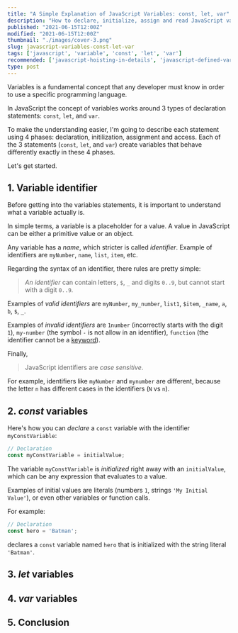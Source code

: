 ```yaml
---
title: "A Simple Explanation of JavaScript Variables: const, let, var"
description: "How to declare, initialize, assign and read JavaScript variables using const, let and var statements."  
published: "2021-06-15T12:00Z"
modified: "2021-06-15T12:00Z"
thumbnail: "./images/cover-3.png"
slug: javascript-variables-const-let-var
tags: ['javascript', 'variable', 'const', 'let', 'var']
recommended: ['javascript-hoisting-in-details', 'javascript-defined-variable-checking']
type: post
---
```


Variables is a fundamental concept that any developer must know in order to use a specific programming language.  

In JavaScript the concept of variables works around 3 types of declaration statements: `const`, `let`, and `var`.  

To make the understanding easier, I'm going to describe each statement using 4 phases: declaration, initilization, assignment and access. Each of the
3 statements (`const`, `let`, and `var`) create variables that behave differently exactly in these 4 phases.  

Let's get started.  

## 1. Variable identifier

Before getting into the variables statements, it is important to understand what a variable actually is.  

In simple terms, a variable is a placeholder for a value. A value in JavaScript can be either a primitive value or an object.  

Any variable has a *name*, which stricter is called *identifier*. Example of identifiers are `myNumber`, `name`, `list`, `item`, etc.  

Regarding the syntax of an identifier, there rules are pretty simple: 

> *An identifier* can contain letters, `$`, `_` and digits `0..9`, but cannot start with a digit `0..9`.  

Examples of *valid identifiers* are `myNumber`, `my_number`, `list1`, `$item`, `_name`, `a`, `b`, `$`, `_`. 

Examples of *invalid identifiers* are `1number` (incorrectly starts with the digit `1`), `my-number` (the symbol `-` is not allow in an identifier), `function` (the identifier cannot be a [keyword](https://developer.mozilla.org/en-US/docs/Web/JavaScript/Reference/Lexical_grammar#keywords)).  

Finally,

> JavaScript identifiers are *case sensitive*.  

For example, identifiers like `myNumber` and `mynumber` are different, because the letter `n` has different cases in the identifiers (`N` vs `n`).  

## 2. *const* variables

Here's how you can *declare* a `const` variable with the identifier `myConstVariable`:

```javascript
// Declaration
const myConstVariable = initialValue;
```

The variable `myConstVariable` is *initialized* right away with an `initialValue`, which can be any expression that evaluates to a value. 

Examples of initial values are literals (numbers `1`, strings `'My Initial Value'`), or even other variables or function calls.  

For example:

```javascript
// Declaration
const hero = 'Batman';
```

declares a `const` variable named `hero` that is initialized with the string literal `'Batman'`.  

## 3. *let* variables

## 4. *var* variables

## 5. Conclusion